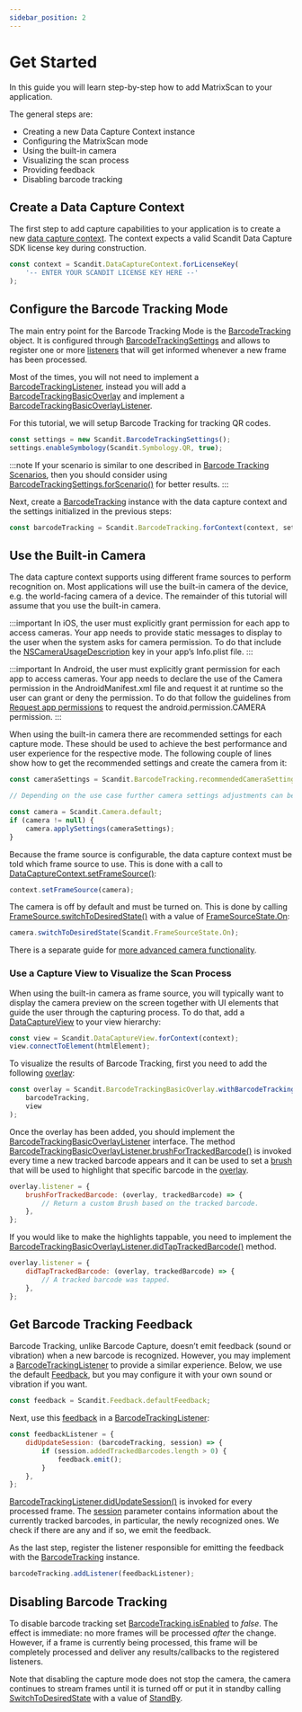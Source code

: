 ```yaml
---
sidebar_position: 2
---
```


# Get Started

In this guide you will learn step-by-step how to add MatrixScan to your application.

The general steps are:

- Creating a new Data Capture Context instance
- Configuring the MatrixScan mode
- Using the built-in camera
- Visualizing the scan process
- Providing feedback
- Disabling barcode tracking

## Create a Data Capture Context

The first step to add capture capabilities to your application is to create a new [data capture context](core/api/data-capture-context.html#class-scandit.datacapture.core.DataCaptureContext). The context expects a valid Scandit Data Capture SDK license key during construction.

```js
const context = Scandit.DataCaptureContext.forLicenseKey(
	'-- ENTER YOUR SCANDIT LICENSE KEY HERE --'
);
```

## Configure the Barcode Tracking Mode

The main entry point for the Barcode Tracking Mode is the [BarcodeTracking](barcode-capture/api/barcode-tracking.html#class-scandit.datacapture.barcode.tracking.BarcodeTracking) object. It is configured through [BarcodeTrackingSettings](barcode-capture/api/barcode-tracking-settings.html#class-scandit.datacapture.barcode.tracking.BarcodeTrackingSettings) and allows to register one or more [listeners](barcode-capture/api/barcode-tracking-listener.html#interface-scandit.datacapture.barcode.tracking.IBarcodeTrackingListener) that will get informed whenever a new frame has been processed.

Most of the times, you will not need to implement a [BarcodeTrackingListener](barcode-capture/api/barcode-tracking-listener.html#interface-scandit.datacapture.barcode.tracking.IBarcodeTrackingListener), instead you will add a [BarcodeTrackingBasicOverlay](barcode-capture/api/ui/barcode-tracking-basic-overlay.html#class-scandit.datacapture.barcode.tracking.ui.BarcodeTrackingBasicOverlay) and implement a [BarcodeTrackingBasicOverlayListener](barcode-capture/api/ui/barcode-tracking-basic-overlay-listener.html#interface-scandit.datacapture.barcode.tracking.ui.IBarcodeTrackingBasicOverlayListener).

For this tutorial, we will setup Barcode Tracking for tracking QR codes.

```js
const settings = new Scandit.BarcodeTrackingSettings();
settings.enableSymbology(Scandit.Symbology.QR, true);
```

:::note
If your scenario is similar to one described in [Barcode Tracking Scenarios](barcode-capture/barcode-tracking-scenarios.html), then you should consider using [BarcodeTrackingSettings.forScenario()](barcode-capture/api/barcode-tracking-settings.html#method-scandit.datacapture.barcode.tracking.BarcodeTrackingSettings.ForScenario) for better results.
:::

Next, create a [BarcodeTracking](barcode-capture/api/barcode-tracking.html#class-scandit.datacapture.barcode.tracking.BarcodeTracking) instance with the data capture context and the settings initialized in the previous steps:

```js
const barcodeTracking = Scandit.BarcodeTracking.forContext(context, settings);
```

## Use the Built-in Camera

The data capture context supports using different frame sources to perform recognition on. Most applications will use the built-in camera of the device, e.g. the world-facing camera of a device. The remainder of this tutorial will assume that you use the built-in camera.

:::important
In iOS, the user must explicitly grant permission for each app to access cameras. Your app needs to provide static messages to display to the user when the system asks for camera permission. To do that include the [NSCameraUsageDescription](https://developer.apple.com/documentation/bundleresources/information%5Fproperty%5Flist/nscamerausagedescription) key in your app’s Info.plist file.
:::

:::important
In Android, the user must explicitly grant permission for each app to access cameras. Your app needs to declare the use of the Camera permission in the AndroidManifest.xml file and request it at runtime so the user can grant or deny the permission. To do that follow the guidelines from [Request app permissions](https://developer.android.com/training/permissions/requesting) to request the android.permission.CAMERA permission.
:::

When using the built-in camera there are recommended settings for each capture mode. These should be used to achieve the best performance and user experience for the respective mode. The following couple of lines show how to get the recommended settings and create the camera from it:

```js
const cameraSettings = Scandit.BarcodeTracking.recommendedCameraSettings;

// Depending on the use case further camera settings adjustments can be made here.

const camera = Scandit.Camera.default;
if (camera != null) {
	camera.applySettings(cameraSettings);
}
```

Because the frame source is configurable, the data capture context must be told which frame source to use. This is done with a call to [DataCaptureContext.setFrameSource()](core/api/data-capture-context.html#method-scandit.datacapture.core.DataCaptureContext.SetFrameSourceAsync):

```js
context.setFrameSource(camera);
```

The camera is off by default and must be turned on. This is done by calling [FrameSource.switchToDesiredState()](core/api/frame-source.html#method-scandit.datacapture.core.IFrameSource.SwitchToDesiredStateAsync) with a value of [FrameSourceState.On](core/api/frame-source.html#value-scandit.datacapture.core.FrameSourceState.On):

```js
camera.switchToDesiredState(Scandit.FrameSourceState.On);
```

There is a separate guide for [more advanced camera functionality](advanced.md).

### Use a Capture View to Visualize the Scan Process

When using the built-in camera as frame source, you will typically want to display the camera preview on the screen together with UI elements that guide the user through the capturing process. To do that, add a [DataCaptureView](core/api/ui/data-capture-view.html#class-scandit.datacapture.core.ui.DataCaptureView) to your view hierarchy:

```js
const view = Scandit.DataCaptureView.forContext(context);
view.connectToElement(htmlElement);
```

To visualize the results of Barcode Tracking, first you need to add the following [overlay](barcode-capture/api/ui/barcode-tracking-basic-overlay.html#class-scandit.datacapture.barcode.tracking.ui.BarcodeTrackingBasicOverlay):

```js
const overlay = Scandit.BarcodeTrackingBasicOverlay.withBarcodeTrackingForView(
	barcodeTracking,
	view
);
```

Once the overlay has been added, you should implement the [BarcodeTrackingBasicOverlayListener](barcode-capture/api/ui/barcode-tracking-basic-overlay-listener.html#interface-scandit.datacapture.barcode.tracking.ui.IBarcodeTrackingBasicOverlayListener) interface. The method [BarcodeTrackingBasicOverlayListener.brushForTrackedBarcode()](barcode-capture/api/ui/barcode-tracking-basic-overlay-listener.html#method-scandit.datacapture.barcode.tracking.ui.IBarcodeTrackingBasicOverlayListener.BrushForTrackedBarcode) is invoked every time a new tracked barcode appears and it can be used to set a [brush](core/api/ui/brush.html#class-scandit.datacapture.core.ui.Brush) that will be used to highlight that specific barcode in the [overlay](barcode-capture/api/ui/barcode-tracking-basic-overlay.html#class-scandit.datacapture.barcode.tracking.ui.BarcodeTrackingBasicOverlay).

```js
overlay.listener = {
	brushForTrackedBarcode: (overlay, trackedBarcode) => {
		// Return a custom Brush based on the tracked barcode.
	},
};
```

If you would like to make the highlights tappable, you need to implement the [BarcodeTrackingBasicOverlayListener.didTapTrackedBarcode()](barcode-capture/api/ui/barcode-tracking-basic-overlay-listener.html#method-scandit.datacapture.barcode.tracking.ui.IBarcodeTrackingBasicOverlayListener.OnTrackedBarcodeTapped) method.

```js
overlay.listener = {
	didTapTrackedBarcode: (overlay, trackedBarcode) => {
		// A tracked barcode was tapped.
	},
};
```

## Get Barcode Tracking Feedback

Barcode Tracking, unlike Barcode Capture, doesn’t emit feedback (sound or vibration) when a new barcode is recognized. However, you may implement a
[BarcodeTrackingListener](barcode-capture/api/barcode-tracking-listener.html#interface-scandit.datacapture.barcode.tracking.IBarcodeTrackingListener) to provide a similar experience. Below, we use the default [Feedback](core/api/feedback.html#class-scandit.datacapture.core.Feedback), but you may configure it
with your own sound or vibration if you want.

```js
const feedback = Scandit.Feedback.defaultFeedback;
```

Next, use this [feedback](core/api/feedback.html#class-scandit.datacapture.core.Feedback) in a [BarcodeTrackingListener](barcode-capture/api/barcode-tracking-listener.html#interface-scandit.datacapture.barcode.tracking.IBarcodeTrackingListener):

```js
const feedbackListener = {
	didUpdateSession: (barcodeTracking, session) => {
		if (session.addedTrackedBarcodes.length > 0) {
			feedback.emit();
		}
	},
};
```

[BarcodeTrackingListener.didUpdateSession()](barcode-capture/api/barcode-tracking-listener.html#method-scandit.datacapture.barcode.tracking.IBarcodeTrackingListener.OnSessionUpdated) is invoked for every processed frame. The [session](barcode-capture/api/barcode-tracking-session.html#class-scandit.datacapture.barcode.tracking.BarcodeTrackingSession) parameter contains information about the currently tracked barcodes, in particular, the newly recognized ones. We check if there are any and if so, we emit the feedback.

As the last step, register the listener responsible for emitting the feedback with the [BarcodeTracking](barcode-capture/api/barcode-tracking.html#class-scandit.datacapture.barcode.tracking.BarcodeTracking) instance.

```js
barcodeTracking.addListener(feedbackListener);
```

## Disabling Barcode Tracking

To disable barcode tracking set [BarcodeTracking.isEnabled](barcode-capture/api/barcode-tracking.html#property-scandit.datacapture.barcode.tracking.BarcodeTracking.IsEnabled) to _false_. The effect is immediate: no more frames will be processed _after_ the change. However, if a frame is currently being processed, this frame will be completely processed and deliver any results/callbacks to the registered listeners.

Note that disabling the capture mode does not stop the camera, the camera continues to stream frames until it is turned off or put it in standby calling [SwitchToDesiredState](core/api/frame-source.html#method-scandit.datacapture.core.IFrameSource.SwitchToDesiredStateAsync) with a value of [StandBy](core/api/frame-source.html#value-scandit.datacapture.core.FrameSourceState.Standby).
